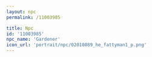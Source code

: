```yaml
---
layout: npc
permalink: /11003985

title: Npc
id: '11003985'
npc_name: 'Gardener'
icon_url: 'portrait/npc/02010089_he_fattyman1_p.png'
---
```

